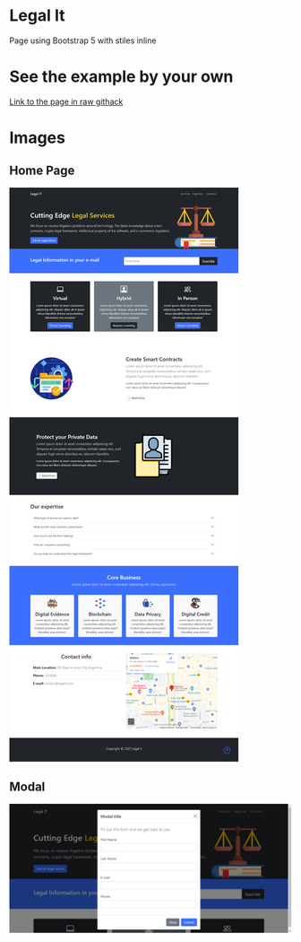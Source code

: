 # Legal It

Page using Bootstrap 5 with stiles inline

# See the example by your own

[Link to the page in raw githack](https://rawcdn.githack.com/jchemile/varios/0c2d1e2c81ab18be6b66b8d7c1c9ade433c7d3cb/single-pages/legal-it/index.html)

# Images

## Home Page

![Home Page](./img/examples/home.png)

## Modal

![Home Page](./img/examples/modal.png)